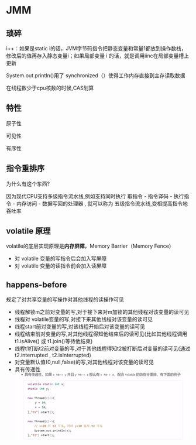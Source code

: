 # JMM

## 琐碎

i++：如果是static i的话，JVM字节码指令把静态变量和常量1都放到操作数栈，修改后的值再存入静态变量i；如果局部变量 i 的话，就是调用iinc在局部变量槽上更新



System.out.println()用了 synchronized（）使得工作内存直接到主存读取数据



在线程数少于cpu核数的时候,CAS划算

## 特性

原子性

可见性

有序性



## 指令重排序

为什么有这个东西?

因为现代CPU支持多级指令流水线,例如支持同时执行 取指令 - 指令译码 - 执行指令 - 内存访问 - 数据写回的处理器 , 就可以称为 五级指令流水线,变相提高指令地吞吐率





## volatile 原理

volatile的底层实现原理是**内存屏障**，Memory Barrier（Memory Fence）

- 对 volatile 变量的写指令后会加入写屏障
- 对 volatile 变量的读指令前会加入读屏障





## happens-before

规定了对共享变量的写操作对其他线程的读操作可见

* 线程解锁m之前对变量的写,对于接下来对m加锁的其他线程对该变量的读可见
* 线程对 volatile变量的写,对接下来其他线程对该变量的读可见
* 线程start前对变量的写,对该线程开始后对该变量的读可见
* 线程结束前对变量的写,对其他线程得知他结束后的读可见(比如其他线程调用 t1.isAlive() 或 t1.join()等待他结束)
* 线程t1打断t2前对变量的写,对于其他线程得知t2被打断后对变量的读可见(通过 t2.interrupted , t2.isInterrupted)
* 对变量默认值(0,null,false)的写,对其他线程对该变量的读可见
* 具有传递性![image-20211115184456634](images/JMM/image-20211115184456634.png)







